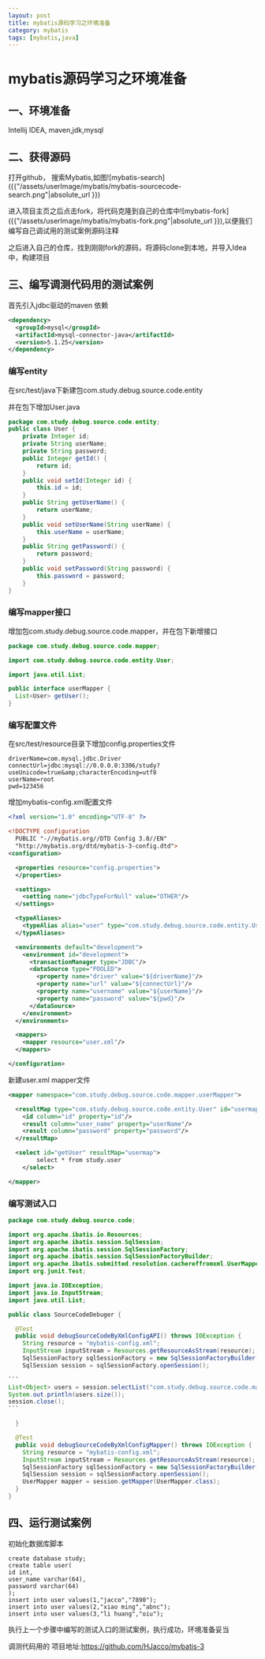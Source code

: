```yaml
---
layout: post
title: mybatis源码学习之环境准备
category: mybatis
tags: [mybatis,java]
---
```


#  mybatis源码学习之环境准备

##  一、环境准备

Intellij IDEA, maven,jdk,mysql

##  二、获得源码

打开github， 搜索Mybatis,如图![mybatis-search]({{"/assets/userImage/mybatis/mybatis-sourcecode-search.png"|absolute_url }})

进入项目主页之后点击fork，将代码克隆到自己的仓库中![mybatis-fork]({{"/assets/userImage/mybatis/mybatis-fork.png"|absolute_url }}),以便我们编写自己调试用的测试案例源码注释

之后进入自己的仓库，找到刚刚fork的源码，将源码clone到本地，并导入Idea中，构建项目

##  三、编写调测代码用的测试案例

首先引入jdbc驱动的maven 依赖

```xml
<dependency>  
  <groupId>mysql</groupId>  
  <artifactId>mysql-connector-java</artifactId>  
  <version>5.1.25</version>
</dependency>
```

###  编写entity

在src/test/java下新建包com.study.debug.source.code.entity

并在包下增加User.java

```java
package com.study.debug.source.code.entity;
public class User {  
    private Integer id;  
    private String userName;  
    private String password;  
    public Integer getId() {    
        return id;  
    }  
    public void setId(Integer id) {    
        this.id = id;  
    }  
    public String getUserName() {    
        return userName;  
    }  
    public void setUserName(String userName) {    
        this.userName = userName;  
    }  
    public String getPassword() {    
        return password;  
    }  
    public void setPassword(String password) {    
        this.password = password;  
    }
}
```

###  编写mapper接口

增加包com.study.debug.source.code.mapper，并在包下新增接口

```java
package com.study.debug.source.code.mapper;

import com.study.debug.source.code.entity.User;

import java.util.List;

public interface userMapper {
  List<User> getUser();
}
```

###  编写配置文件

在src/test/resource目录下增加config.properties文件

```
driverName=com.mysql.jdbc.Driver
connectUrl=jdbc:mysql://0.0.0.0:3306/study?useUnicode=true&amp;characterEncoding=utf8
userName=root
pwd=123456
```

增加mybatis-config.xml配置文件

```xml
<?xml version="1.0" encoding="UTF-8" ?>

<!DOCTYPE configuration
  PUBLIC "-//mybatis.org//DTD Config 3.0//EN"
  "http://mybatis.org/dtd/mybatis-3-config.dtd">
<configuration>

  <properties resource="config.properties">
  </properties>

  <settings>
    <setting name="jdbcTypeForNull" value="OTHER"/>
  </settings>

  <typeAliases>
    <typeAlias alias="user" type="com.study.debug.source.code.entity.User"/>
  </typeAliases>

  <environments default="development">
    <environment id="development">
      <transactionManager type="JDBC"/>
      <dataSource type="POOLED">
        <property name="driver" value="${driverName}"/>
        <property name="url" value="${connectUrl}"/>
        <property name="username" value="${userName}"/>
        <property name="password" value="${pwd}"/>
      </dataSource>
    </environment>
  </environments>

  <mappers>
    <mapper resource="user.xml"/>
  </mappers>

</configuration>
```

新建user.xml mapper文件

```xml
<mapper namespace="com.study.debug.source.code.mapper.userMapper">

  <resultMap type="com.study.debug.source.code.entity.User" id="usermap">
    <id column="id" property="id"/>
    <result column="user_name" property="userName"/>
    <result column="password" property="password"/>
  </resultMap>

  <select id="getUser" resultMap="usermap">
        select * from study.user
    </select>

</mapper>
```

###  编写测试入口

~~~java
package com.study.debug.source.code;

import org.apache.ibatis.io.Resources;
import org.apache.ibatis.session.SqlSession;
import org.apache.ibatis.session.SqlSessionFactory;
import org.apache.ibatis.session.SqlSessionFactoryBuilder;
import org.apache.ibatis.submitted.resolution.cachereffromxml.UserMapper;
import org.junit.Test;

import java.io.IOException;
import java.io.InputStream;
import java.util.List;

public class SourceCodeDebuger {

  @Test
  public void debugSourceCodeByXmlConfigAPI() throws IOException {
    String resource = "mybatis-config.xml";
    InputStream inputStream = Resources.getResourceAsStream(resource);
    SqlSessionFactory sqlSessionFactory = new SqlSessionFactoryBuilder().build(inputStream);
    SqlSession session = sqlSessionFactory.openSession();

```
List<Object> users = session.selectList("com.study.debug.source.code.mapper.userMapper.getUser");
System.out.println(users.size());
session.close();
```

  }

  @Test
  public void debugSourceCodeByXmlConfigMapper() throws IOException {
    String resource = "mybatis-config.xml";
    InputStream inputStream = Resources.getResourceAsStream(resource);
    SqlSessionFactory sqlSessionFactory = new SqlSessionFactoryBuilder().build(inputStream);
    SqlSession session = sqlSessionFactory.openSession();
    UserMapper mapper = session.getMapper(UserMapper.class);
  }
}
~~~

##   四、运行测试案例

初始化数据库脚本

```
create database study;
create table user(
id int,
user_name varchar(64),
password varchar(64)
);
insert into user values(1,"jacco","7890");
insert into user values(2,"xiao ming","abnc");
insert into user values(3,"li huang","oiu");
```

执行上一个步骤中编写的测试入口的测试案例，执行成功，环境准备妥当

调测代码用的 项目地址:https://github.com/HJacco/mybatis-3